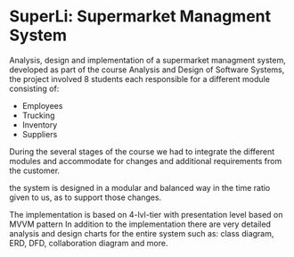 # SuperLi: Supermarket Managment System

Analysis, design and implementation of a supermarket managment system, developed as part of the course Analysis and Design of Software Systems, 
the project involved 8 students each responsible for a different module consisting of: 

* Employees
* Trucking
* Inventory
* Suppliers

During the several stages of the course we had to integrate the different modules and accommodate for changes and additional requirements from the customer.

the system is designed in a modular and balanced way in the time ratio given to us, as to support those changes.

The implementation is based on 4-lvl-tier with presentation level based on MVVM pattern In addition to the implementation
there are very detailed analysis and design charts for the entire system such as: class diagram, ERD, DFD, collaboration diagram and more.
